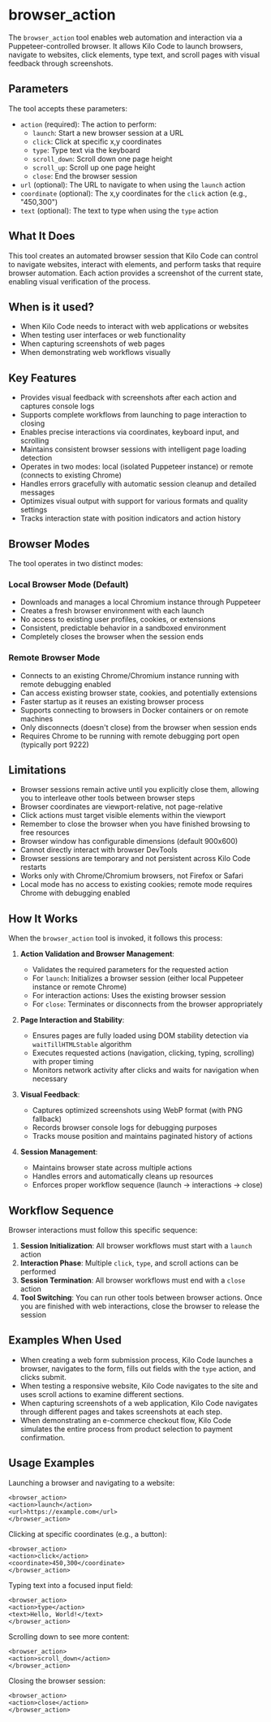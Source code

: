 # browser_action

The `browser_action` tool enables web automation and interaction via a Puppeteer-controlled browser. It allows Kilo Code to launch browsers, navigate to websites, click elements, type text, and scroll pages with visual feedback through screenshots.

## Parameters

The tool accepts these parameters:

- `action` (required): The action to perform:
    - `launch`: Start a new browser session at a URL
    - `click`: Click at specific x,y coordinates
    - `type`: Type text via the keyboard
    - `scroll_down`: Scroll down one page height
    - `scroll_up`: Scroll up one page height
    - `close`: End the browser session
- `url` (optional): The URL to navigate to when using the `launch` action
- `coordinate` (optional): The x,y coordinates for the `click` action (e.g., "450,300")
- `text` (optional): The text to type when using the `type` action

## What It Does

This tool creates an automated browser session that Kilo Code can control to navigate websites, interact with elements, and perform tasks that require browser automation. Each action provides a screenshot of the current state, enabling visual verification of the process.

## When is it used?

- When Kilo Code needs to interact with web applications or websites
- When testing user interfaces or web functionality
- When capturing screenshots of web pages
- When demonstrating web workflows visually

## Key Features

- Provides visual feedback with screenshots after each action and captures console logs
- Supports complete workflows from launching to page interaction to closing
- Enables precise interactions via coordinates, keyboard input, and scrolling
- Maintains consistent browser sessions with intelligent page loading detection
- Operates in two modes: local (isolated Puppeteer instance) or remote (connects to existing Chrome)
- Handles errors gracefully with automatic session cleanup and detailed messages
- Optimizes visual output with support for various formats and quality settings
- Tracks interaction state with position indicators and action history

## Browser Modes

The tool operates in two distinct modes:

### Local Browser Mode (Default)

- Downloads and manages a local Chromium instance through Puppeteer
- Creates a fresh browser environment with each launch
- No access to existing user profiles, cookies, or extensions
- Consistent, predictable behavior in a sandboxed environment
- Completely closes the browser when the session ends

### Remote Browser Mode

- Connects to an existing Chrome/Chromium instance running with remote debugging enabled
- Can access existing browser state, cookies, and potentially extensions
- Faster startup as it reuses an existing browser process
- Supports connecting to browsers in Docker containers or on remote machines
- Only disconnects (doesn't close) from the browser when session ends
- Requires Chrome to be running with remote debugging port open (typically port 9222)

## Limitations

- Browser sessions remain active until you explicitly close them, allowing you to interleave other tools between browser steps
- Browser coordinates are viewport-relative, not page-relative
- Click actions must target visible elements within the viewport
- Remember to close the browser when you have finished browsing to free resources
- Browser window has configurable dimensions (default 900x600)
- Cannot directly interact with browser DevTools
- Browser sessions are temporary and not persistent across Kilo Code restarts
- Works only with Chrome/Chromium browsers, not Firefox or Safari
- Local mode has no access to existing cookies; remote mode requires Chrome with debugging enabled

## How It Works

When the `browser_action` tool is invoked, it follows this process:

1. **Action Validation and Browser Management**:

    - Validates the required parameters for the requested action
    - For `launch`: Initializes a browser session (either local Puppeteer instance or remote Chrome)
    - For interaction actions: Uses the existing browser session
    - For `close`: Terminates or disconnects from the browser appropriately

2. **Page Interaction and Stability**:

    - Ensures pages are fully loaded using DOM stability detection via `waitTillHTMLStable` algorithm
    - Executes requested actions (navigation, clicking, typing, scrolling) with proper timing
    - Monitors network activity after clicks and waits for navigation when necessary

3. **Visual Feedback**:

    - Captures optimized screenshots using WebP format (with PNG fallback)
    - Records browser console logs for debugging purposes
    - Tracks mouse position and maintains paginated history of actions

4. **Session Management**:
    - Maintains browser state across multiple actions
    - Handles errors and automatically cleans up resources
    - Enforces proper workflow sequence (launch → interactions → close)

## Workflow Sequence

Browser interactions must follow this specific sequence:

1. **Session Initialization**: All browser workflows must start with a `launch` action
2. **Interaction Phase**: Multiple `click`, `type`, and scroll actions can be performed
3. **Session Termination**: All browser workflows must end with a `close` action
4. **Tool Switching**: You can run other tools between browser actions. Once you are finished with web interactions, close the browser to release the session

## Examples When Used

- When creating a web form submission process, Kilo Code launches a browser, navigates to the form, fills out fields with the `type` action, and clicks submit.
- When testing a responsive website, Kilo Code navigates to the site and uses scroll actions to examine different sections.
- When capturing screenshots of a web application, Kilo Code navigates through different pages and takes screenshots at each step.
- When demonstrating an e-commerce checkout flow, Kilo Code simulates the entire process from product selection to payment confirmation.

## Usage Examples

Launching a browser and navigating to a website:

```
<browser_action>
<action>launch</action>
<url>https://example.com</url>
</browser_action>
```

Clicking at specific coordinates (e.g., a button):

```
<browser_action>
<action>click</action>
<coordinate>450,300</coordinate>
</browser_action>
```

Typing text into a focused input field:

```
<browser_action>
<action>type</action>
<text>Hello, World!</text>
</browser_action>
```

Scrolling down to see more content:

```
<browser_action>
<action>scroll_down</action>
</browser_action>
```

Closing the browser session:

```
<browser_action>
<action>close</action>
</browser_action>
```
